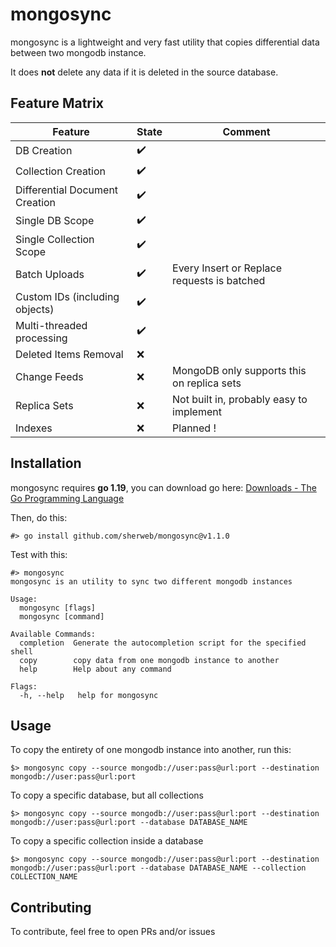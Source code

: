 # mongosync
mongosync is a lightweight and very fast utility that copies differential data between two mongodb instance.

It does **not** delete any data if it is deleted in the source database.

## Feature Matrix
| Feature | State | Comment |
|--|--|--|
| DB Creation | :heavy_check_mark: |
| Collection Creation | :heavy_check_mark: |
| Differential Document Creation | :heavy_check_mark:|
| Single DB Scope | :heavy_check_mark: |
| Single Collection Scope | :heavy_check_mark: |
| Batch Uploads | :heavy_check_mark: | Every Insert or Replace requests is batched |
| Custom IDs (including objects) | :heavy_check_mark: |
| Multi-threaded processing | :heavy_check_mark: |
| Deleted Items Removal | :x: |
| Change Feeds | :x: | MongoDB only supports this on replica sets |
| Replica Sets | :x: | Not built in, probably easy to implement |
| Indexes | :x: | Planned ! |

## Installation 

mongosync requires **go 1.19**, you can download go here: [Downloads - The Go Programming Language](https://go.dev/dl/)

Then, do this:

    #> go install github.com/sherweb/mongosync@v1.1.0

Test with this:

    #> mongosync
    mongosync is an utility to sync two different mongodb instances

    Usage:
      mongosync [flags]
      mongosync [command]
    
    Available Commands:
      completion  Generate the autocompletion script for the specified shell
      copy        copy data from one mongodb instance to another
      help        Help about any command
    
    Flags:
      -h, --help   help for mongosync

## Usage

To copy the entirety of one mongodb instance into another, run this:

    $> mongosync copy --source mongodb://user:pass@url:port --destination mongodb://user:pass@url:port

To copy a specific database, but all collections

    $> mongosync copy --source mongodb://user:pass@url:port --destination mongodb://user:pass@url:port --database DATABASE_NAME

To copy a specific collection inside a database

    $> mongosync copy --source mongodb://user:pass@url:port --destination mongodb://user:pass@url:port --database DATABASE_NAME --collection COLLECTION_NAME

## Contributing

To contribute, feel free to open PRs and/or issues
